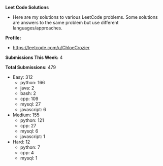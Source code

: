 **Leet Code Solutions**

- Here are my solutions to various LeetCode problems. Some solutions are answers to the same problem but use different languages/approaches.

**Profile:**

- https://leetcode.com/u/ChloeCrozier

**Submissions This Week:** 4

**Total Submissions:** 479
- Easy: 312
  - python: 166
  - java: 2
  - bash: 2
  - cpp: 109
  - mysql: 27
  - javascript: 6
- Medium: 155
  - python: 121
  - cpp: 27
  - mysql: 6
  - javascript: 1
- Hard: 12
  - python: 7
  - cpp: 4
  - mysql: 1
